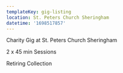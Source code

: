 ```yaml
---
templateKey: gig-listing
location: St. Peters Church Sheringham
datetime: '1698517857'
---
```

C﻿harity Gig at St. Peters Church Sheringham

2﻿ x 45 min Sessions

R﻿etiring Collection